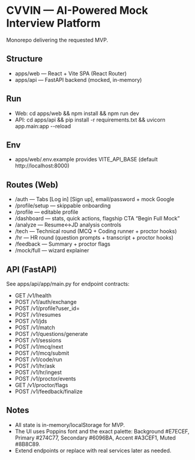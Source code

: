 # CVVIN — AI-Powered Mock Interview Platform

Monorepo delivering the requested MVP.

## Structure
- apps/web — React + Vite SPA (React Router)
- apps/api — FastAPI backend (mocked, in-memory)

## Run
- Web: cd apps/web && npm install && npm run dev
- API: cd apps/api && pip install -r requirements.txt && uvicorn app.main:app --reload

## Env
- apps/web/.env.example provides VITE_API_BASE (default http://localhost:8000)

## Routes (Web)
- /auth — Tabs [Log in] [Sign up], email/password + mock Google
- /profile/setup — skippable onboarding
- /profile — editable profile
- /dashboard — stats, quick actions, flagship CTA “Begin Full Mock”
- /analyze — Resume↔JD analysis controls
- /tech — Technical round (MCQ + Coding runner + proctor hooks)
- /hr — HR round (question prompts + transcript + proctor hooks)
- /feedback — Summary + proctor flags
- /mock/full — wizard explainer

## API (FastAPI)
See apps/api/app/main.py for endpoint contracts:
- GET /v1/health
- POST /v1/auth/exchange
- POST /v1/profile?user_id=
- POST /v1/resumes
- POST /v1/jds
- POST /v1/match
- POST /v1/questions/generate
- POST /v1/sessions
- POST /v1/mcq/next
- POST /v1/mcq/submit
- POST /v1/code/run
- POST /v1/hr/ask
- POST /v1/hr/ingest
- POST /v1/proctor/events
- GET  /v1/proctor/flags
- POST /v1/feedback/finalize

## Notes
- All state is in-memory/localStorage for MVP.
- The UI uses Poppins font and the exact palette: Background #E7ECEF, Primary #274C77, Secondary #6096BA, Accent #A3CEF1, Muted #8B8C89.
- Extend endpoints or replace with real services later as needed.
